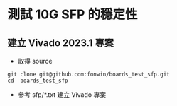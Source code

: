 測試 10G SFP 的穩定性
=====================

## 建立 Vivado 2023.1 專案
* 取得 source
```
git clone git@github.com:fonwin/boards_test_sfp.git
cd  boards_test_sfp
```

* 參考 sfp/*.txt 建立 Vivado 專案
